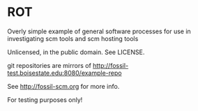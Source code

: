 ROT
===

Overly simple example of general software processes for use in investigating
scm tools and scm hosting tools

Unlicensed, in the public domain.  See LICENSE.

git repositories are mirrors of http://fossil-test.boisestate.edu:8080/example-repo

See http://fossil-scm.org for more info.

For testing purposes only!

